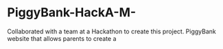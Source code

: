 # PiggyBank-HackA-M-
Collaborated with a team at a Hackathon to create this project. PiggyBank website that allows parents to create a
